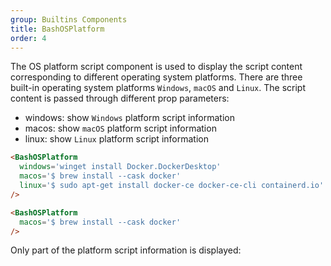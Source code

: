 ```yaml
---
group: Builtins Components
title: BashOSPlatform
order: 4
---
```


The OS platform script component is used to display the script content corresponding to different operating system platforms. There are three built-in operating system platforms `Windows`, `macOS` and `Linux`. The script content is passed through different prop parameters:

- windows: show `Windows` platform script information
- macos: show `macOS` platform script information
- linux: show `Linux` platform script information

```md
<BashOSPlatform
  windows='winget install Docker.DockerDesktop'
  macos='$ brew install --cask docker'
  linux='$ sudo apt-get install docker-ce docker-ce-cli containerd.io'
/>
```

<BashOSPlatform 
  windows='winget install Docker.DockerDesktop' 
  macos='$ brew install --cask docker' 
  linux='$ sudo apt-get install docker-ce docker-ce-cli containerd.io' 
/>

```md
<BashOSPlatform
  macos='$ brew install --cask docker'
/>
```

Only part of the platform script information is displayed:
<BashOSPlatform
  macos='$ brew install --cask docker'
/>
